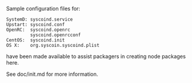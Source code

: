 Sample configuration files for:
```
SystemD: syscoind.service
Upstart: syscoind.conf
OpenRC:  syscoind.openrc
         syscoind.openrcconf
CentOS:  syscoind.init
OS X:    org.syscoin.syscoind.plist
```
have been made available to assist packagers in creating node packages here.

See doc/init.md for more information.
